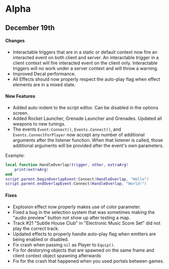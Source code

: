 # Alpha

## December 19th

#### Changes

- Interactable triggers that are in a static or default context now fire an interacted event on both client and server. An interactable trigger in a client context will fire interacted event on the client only. Interactable triggers will no work under a server context and will throw a warning.
- Improved Decal performance.
- All Effects should now properly respect the auto-play flag when effect elements are in a mixed state.

#### New Features

- Added auto-indent to the script editor. Can be disabled in the options screen.
- Added Rocket Launcher, Grenade Launcher and Grenades. Updated all weapons to new tunings.
- The events `Event:Connect()`, `Events.Connect()`, and `Events.ConnectForPlayer` now accept any number of additional arguments after the listener function. When that listener is called, those additional arguments will be provided after the event's own parameters.

Example:

```lua
local function HandleOverlap(trigger, other, extraArg)
    print(extraArg)
end
script.parent.beginOverlapEvent:Connect(HandleOverlap, "Hello")
script.parent.endOverlapEvent:Connect(HandleOverlap, "World!")
```

#### Fixes

- Explosion effect now properly makes use of color parameter.
- Fixed a bug in the selection system that was sometimes making the "audio preview" button not show up after testing a map.
- Track #21 "Subtle House Club" in "Electronic Music Score Set" did not play the correct track.
- Updated effects to properly handle auto-play flag when emitters are being enabled or disabled.
- Fix crash when passing `nil` as Player to `Equip()`.
- Fix for destorying objects that are spawned on the same frame and client context object spawning afterwards
- Fix for the crash that happened when you used portals between games.
